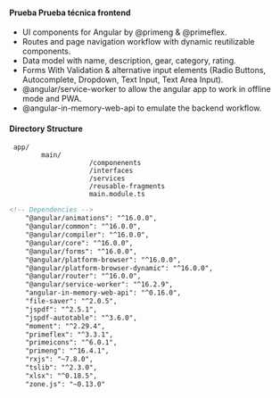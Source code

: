 #### Prueba Prueba técnica frontend

- UI components for Angular by @primeng & @primeflex.
- Routes and page navigation workflow with dynamic reutilizable components.
- Data model with  name, description, gear, category, rating.
- Forms With Validation & alternative input elements (Radio Buttons, Autocomplete, Dropdown, Text Input, Text Area Input).
- @angular/service-worker to allow the angular app to work in offline mode and PWA.
- @angular-in-memory-web-api  to emulate the backend workflow.

#### Directory Structure
     app/
            main/
						/componenents
						/interfaces
						/services
						/reusable-fragments
						main.module.ts
```html
<!-- Dependencies -->
	"@angular/animations": "^16.0.0",
    "@angular/common": "^16.0.0",
    "@angular/compiler": "^16.0.0",
    "@angular/core": "^16.0.0",
    "@angular/forms": "^16.0.0",
    "@angular/platform-browser": "^16.0.0",
    "@angular/platform-browser-dynamic": "^16.0.0",
    "@angular/router": "^16.0.0",
    "@angular/service-worker": "^16.2.9",
    "angular-in-memory-web-api": "^0.16.0",
    "file-saver": "^2.0.5",
    "jspdf": "^2.5.1",
    "jspdf-autotable": "^3.6.0",
    "moment": "^2.29.4",
    "primeflex": "^3.3.1",
    "primeicons": "^6.0.1",
    "primeng": "^16.4.1",
    "rxjs": "~7.8.0",
    "tslib": "^2.3.0",
    "xlsx": "^0.18.5",
    "zone.js": "~0.13.0"
```
